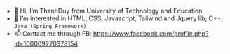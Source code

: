 - 👋 Hi, I’m ThanhDuy from University of Technology and Education
- 👀 I’m interested in HTML, CSS, Javascript, Tailwind and Jquery lib; C++; `Java (Spring Framework)`
- 📫 Contact me through FB: https://www.facebook.com/profile.php?id=100009220378154

<!---
ThanhDuy21110759/ThanhDuy21110759 is a ✨ special ✨ repository because its `README.md` (this file) appears on your GitHub profile.
You can click the Preview link to take a look at your changes.
--->
